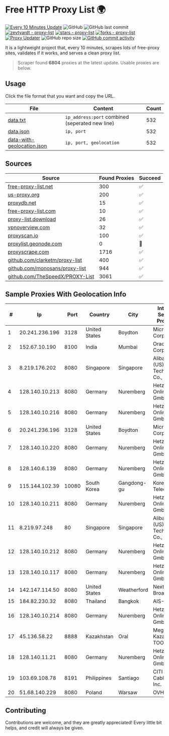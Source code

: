 
# Free HTTP Proxy List 🌍

[![Every 10 Minutes Update](https://github.com/mertguvencli/http-proxy-list/actions/workflows/main.yml/badge.svg?branch=main)](https://github.com/mertguvencli/http-proxy-list/actions/workflows/main.yml)
![GitHub](https://img.shields.io/github/license/mertguvencli/http-proxy-list)
![GitHub last commit](https://img.shields.io/github/last-commit/mertguvencli/http-proxy-list)
[![zevtyardt - proxy-list](https://img.shields.io/static/v1?label=zevtyardt&message=proxy-list&color=blue&logo=github)](https://github.com/zevtyardt/proxy-list "Go to GitHub repo")
[![stars - proxy-list](https://img.shields.io/github/stars/zevtyardt/proxy-list?style=social)](https://github.com/zevtyardt/proxy-list)
[![forks - proxy-list](https://img.shields.io/github/forks/zevtyardt/proxy-list?style=social)](https://github.com/zevtyardt/proxy-list)
[![Proxy Updater](https://github.com/zevtyardt/proxy-list/workflows/Proxy%20Updater/badge.svg)](https://github.com/zevtyardt/proxy-list/actions?query=workflow:"Proxy+Updater")
![GitHub repo size](https://img.shields.io/github/repo-size/zevtyardt/proxy-list)
[![GitHub commit activity](https://img.shields.io/github/commit-activity/m/zevtyardt/proxy-list?logo=commits)](https://github.com/zevtyardt/proxy-list/commits/main)

It is a lightweight project that, every 10 minutes, scrapes lots of free-proxy sites, validates if it works, and serves a clean proxy list.

> Scraper found **6804** proxies at the latest update. Usable proxies are below.

## Usage

Click the file format that you want and copy the URL.

|File|Content|Count|
|----|-------|-----|
|[data.txt](https://raw.githubusercontent.com/mertguvencli/http-proxy-list/main/proxy-list/data.txt)|`ip_address:port` combined (seperated new line)|532|
|[data.json](https://raw.githubusercontent.com/mertguvencli/http-proxy-list/main/proxy-list/data.json)|`ip, port`|532|
|[data-with-geolocation.json](https://raw.githubusercontent.com/mertguvencli/http-proxy-list/main/proxy-list/data-with-geolocation.json)|`ip, port, geolocation`|532|

## Sources

|Source|Found Proxies|Succeed|
|------|-------------|-------|
|[free-proxy-list.net](https://free-proxy-list.net)|300|✅|
|[us-proxy.org](https://www.us-proxy.org)|200|✅|
|[proxydb.net](http://proxydb.net)|15|✅|
|[free-proxy-list.com](https://free-proxy-list.com/?page=&port=&type%5B%5D=http&type%5B%5D=https&up_time=0&search=Search)|10|✅|
|[proxy-list.download](https://www.proxy-list.download/HTTP)|26|✅|
|[vpnoverview.com](https://vpnoverview.com/privacy/anonymous-browsing/free-proxy-servers)|32|✅|
|[proxyscan.io](https://www.proxyscan.io)|100|✅|
|[proxylist.geonode.com](https://proxylist.geonode.com/api/proxy-list?limit=300&page=1&sort_by=lastChecked&sort_type=desc&protocols=http,https)|0|🚫|
|[proxyscrape.com](https://api.proxyscrape.com/v2/?request=displayproxies&protocol=http&timeout=10000&country=all&ssl=all&anonymity=all)|1716|✅|
|[github.com/clarketm/proxy-list](https://raw.githubusercontent.com/clarketm/proxy-list/master/proxy-list-raw.txt)|400|✅|
|[github.com/monosans/proxy-list](https://raw.githubusercontent.com/monosans/proxy-list/main/proxies/http.txt)|944|✅|
|[github.com/TheSpeedX/PROXY-List](https://raw.githubusercontent.com/TheSpeedX/PROXY-List/master/http.txt)|3061|✅|


## Sample Proxies With Geolocation Info

|#|Ip|Port|Country|City|Internet Service Provider|
|-|--|----|-------|----|-------------------------|
|1|20.241.236.196|3128|United States|Boydton|Microsoft Corporation|
|2|152.67.10.190|8100|India|Mumbai|Oracle Corporation|
|3|8.219.176.202|8080|Singapore|Singapore|Alibaba (US) Technology Co., Ltd.|
|4|128.140.10.213|8080|Germany|Nuremberg|Hetzner Online GmbH|
|5|128.140.10.216|8080|Germany|Nuremberg|Hetzner Online GmbH|
|6|20.241.236.196|3128|United States|Boydton|Microsoft Corporation|
|7|128.140.10.220|8080|Germany|Nuremberg|Hetzner Online GmbH|
|8|128.140.6.139|8080|Germany|Nuremberg|Hetzner Online GmbH|
|9|115.144.102.39|10080|South Korea|Gangdong-gu|Korea Telecom|
|10|128.140.10.211|8080|Germany|Nuremberg|Hetzner Online GmbH|
|11|8.219.97.248|80|Singapore|Singapore|Alibaba (US) Technology Co., Ltd.|
|12|128.140.10.212|8080|Germany|Nuremberg|Hetzner Online GmbH|
|13|128.140.10.117|8080|Germany|Nuremberg|Hetzner Online GmbH|
|14|142.147.114.50|8080|United States|Weatherford|Nextlink Broadband|
|15|184.82.230.32|8080|Thailand|Bangkok|AIS-Fibre|
|16|128.140.10.214|8080|Germany|Nuremberg|Hetzner Online GmbH|
|17|45.136.58.22|8888|Kazakhstan|Oral|Megahost Kazakhstan TOO|
|18|128.140.11.21|8080|Germany|Nuremberg|Hetzner Online GmbH|
|19|103.69.108.78|8191|Philippines|Santiago|CITI Cableworld Inc.|
|20|51.68.140.229|8080|Poland|Warsaw|OVH SAS|



## Contributing

Contributions are welcome, and they are greatly appreciated! Every
little bit helps, and credit will always be given.


